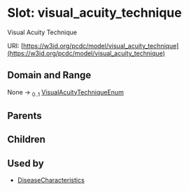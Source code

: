 
# Slot: visual_acuity_technique


Visual Acuity Technique

URI: [https://w3id.org/pcdc/model/visual_acuity_technique](https://w3id.org/pcdc/model/visual_acuity_technique)


## Domain and Range

None &#8594;  <sub>0..1</sub> [VisualAcuityTechniqueEnum](VisualAcuityTechniqueEnum.md)

## Parents


## Children


## Used by

 * [DiseaseCharacteristics](DiseaseCharacteristics.md)
